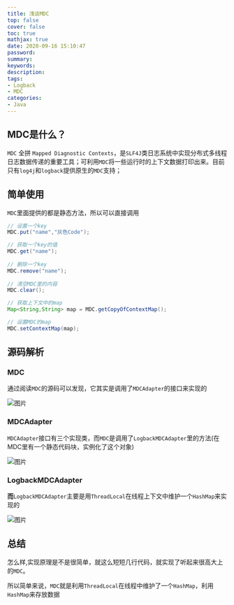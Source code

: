 ```yaml
---
title: 浅谈MDC
top: false
cover: false
toc: true
mathjax: true
date: 2020-09-16 15:10:47
password:
summary:
keywords:
description:
tags:
- Logback
- MDC
categories:
- Java
---
```




## MDC是什么？

`MDC` 全拼 `Mapped Diagnostic Contexts`，是`SLF4J`类日志系统中实现分布式多线程日志数据传递的重要工具；可利用`MDC`将一些运行时的上下文数据打印出来。目前只有`log4j`和`logback`提供原生的`MDC`支持；

## 简单使用

`MDC`里面提供的都是静态方法，所以可以直接调用

```java
// 设置一个key
MDC.put("name","灰色Code");

// 获取一个key的值
MDC.get("name");
    
// 删除一个key
MDC.remove("name");
    
// 清空MDC里的内容
MDC.clear();

// 获取上下文中的map
Map<String,String> map = MDC.getCopyOfContextMap();

// 设置MDC的map
MDC.setContextMap(map);
```



## 源码解析

### MDC

通过阅读`MDC`的源码可以发现，它其实是调用了`MDCAdapter`的接口来实现的

![图片](http://xhh.dengzii.com/blog/20200729200214.png)



### MDCAdapter

`MDCAdapter`接口有三个实现类，而`MDC`是调用了`LogbackMDCAdapter`里的方法(在MDC里有一个静态代码块，实例化了这个对象)

![图片](http://xhh.dengzii.com/blog/20200729201118.png)

### LogbackMDCAdapter

**而**`LogbackMDCAdapter`主要是用`ThreadLocal`在线程上下文中维护一个`HashMap`来实现的

![图片](http://xhh.dengzii.com/blog/20200729201650.png)

## 总结

怎么样,实现原理是不是很简单，就这么短短几行代码，就实现了听起来很高大上的`MDC`。

所以简单来说，`MDC`就是利用`ThreadLocal`在线程中维护了一个`HashMap`，利用`HashMap`来存放数据